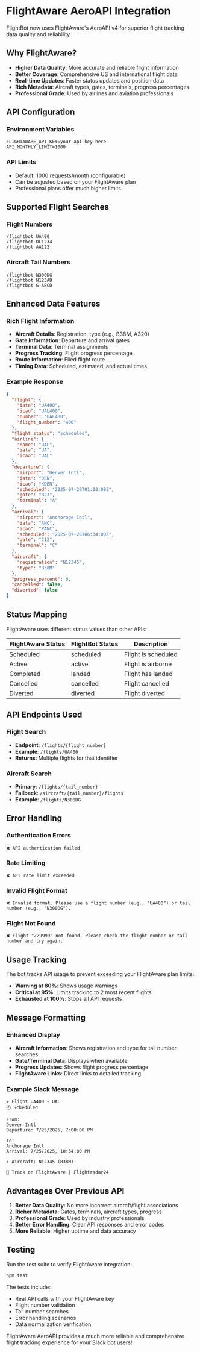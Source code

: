 # FlightAware AeroAPI Integration

FlightBot now uses FlightAware's AeroAPI v4 for superior flight tracking data quality and reliability.

## Why FlightAware?

- **Higher Data Quality**: More accurate and reliable flight information
- **Better Coverage**: Comprehensive US and international flight data
- **Real-time Updates**: Faster status updates and position data
- **Rich Metadata**: Aircraft types, gates, terminals, progress percentages
- **Professional Grade**: Used by airlines and aviation professionals

## API Configuration

### Environment Variables
```env
FLIGHTAWARE_API_KEY=your-api-key-here
API_MONTHLY_LIMIT=1000
```

### API Limits
- Default: 1000 requests/month (configurable)
- Can be adjusted based on your FlightAware plan
- Professional plans offer much higher limits

## Supported Flight Searches

### Flight Numbers
```
/flightbot UA400
/flightbot DL1234
/flightbot AA123
```

### Aircraft Tail Numbers
```
/flightbot N300DG
/flightbot N123AB
/flightbot G-ABCD
```

## Enhanced Data Features

### Rich Flight Information
- **Aircraft Details**: Registration, type (e.g., B38M, A320)
- **Gate Information**: Departure and arrival gates
- **Terminal Data**: Terminal assignments
- **Progress Tracking**: Flight progress percentage
- **Route Information**: Filed flight route
- **Timing Data**: Scheduled, estimated, and actual times

### Example Response
```json
{
  "flight": {
    "iata": "UA400",
    "icao": "UAL400", 
    "number": "UAL400",
    "flight_number": "400"
  },
  "flight_status": "scheduled",
  "airline": {
    "name": "UAL",
    "iata": "UA",
    "icao": "UAL"
  },
  "departure": {
    "airport": "Denver Intl",
    "iata": "DEN",
    "icao": "KDEN",
    "scheduled": "2025-07-26T01:00:00Z",
    "gate": "B23",
    "terminal": "A"
  },
  "arrival": {
    "airport": "Anchorage Intl", 
    "iata": "ANC",
    "icao": "PANC",
    "scheduled": "2025-07-26T06:34:00Z",
    "gate": "C12",
    "terminal": "C"
  },
  "aircraft": {
    "registration": "N12345",
    "type": "B38M"
  },
  "progress_percent": 0,
  "cancelled": false,
  "diverted": false
}
```

## Status Mapping

FlightAware uses different status values than other APIs:

| FlightAware Status | FlightBot Status | Description |
|-------------------|------------------|-------------|
| Scheduled         | scheduled        | Flight is scheduled |
| Active            | active           | Flight is airborne |
| Completed         | landed           | Flight has landed |
| Cancelled         | cancelled        | Flight cancelled |
| Diverted          | diverted         | Flight diverted |

## API Endpoints Used

### Flight Search
- **Endpoint**: `/flights/{flight_number}`
- **Example**: `/flights/UA400`
- **Returns**: Multiple flights for that identifier

### Aircraft Search  
- **Primary**: `/flights/{tail_number}`
- **Fallback**: `/aircraft/{tail_number}/flights`
- **Example**: `/flights/N300DG`

## Error Handling

### Authentication Errors
```
❌ API authentication failed
```

### Rate Limiting
```
❌ API rate limit exceeded
```

### Invalid Flight Format
```
❌ Invalid format. Please use a flight number (e.g., "UA400") or tail number (e.g., "N300DG").
```

### Flight Not Found
```
❌ Flight "ZZ9999" not found. Please check the flight number or tail number and try again.
```

## Usage Tracking

The bot tracks API usage to prevent exceeding your FlightAware plan limits:

- **Warning at 80%**: Shows usage warnings
- **Critical at 95%**: Limits tracking to 2 most recent flights
- **Exhausted at 100%**: Stops all API requests

## Message Formatting

### Enhanced Display
- **Aircraft Information**: Shows registration and type for tail number searches
- **Gate/Terminal Data**: Displays when available
- **Progress Updates**: Shows flight progress percentage
- **FlightAware Links**: Direct links to detailed tracking

### Example Slack Message
```
✈️ Flight UA400 - UAL
🕐 Scheduled

From:
Denver Intl
Departure: 7/25/2025, 7:00:00 PM

To: 
Anchorage Intl
Arrival: 7/25/2025, 10:34:00 PM

✈️ Aircraft: N12345 (B38M)

🔗 Track on FlightAware | Flightradar24
```

## Advantages Over Previous API

1. **Better Data Quality**: No more incorrect aircraft/flight associations
2. **Richer Metadata**: Gates, terminals, aircraft types, progress
3. **Professional Grade**: Used by industry professionals
4. **Better Error Handling**: Clear API responses and error codes
5. **More Reliable**: Higher uptime and data accuracy

## Testing

Run the test suite to verify FlightAware integration:

```bash
npm test
```

The tests include:
- Real API calls with your FlightAware key
- Flight number validation
- Tail number searches
- Error handling scenarios
- Data normalization verification

FlightAware AeroAPI provides a much more reliable and comprehensive flight tracking experience for your Slack bot users!